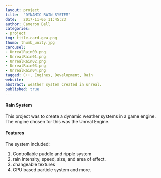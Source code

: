 ```yaml
---
layout: project
title:  "DYNAMIC RAIN SYSTEM"
date:   2017-11-05 11:45:23
author: Cameron Bell
categories:
- project
img: title-card-gea.png
thumb: thumb_unity.jpg
carousel:
- UnrealRain00.png
- UnrealRain01.png
- UnrealRain02.png
- UnrealRain03.png
- UnrealRain04.png
tagged: C++, Engines, Development, Rain
website:
abstract: weather system created in unreal.
published: true
---
```

#### Rain System
This project was to create a dynamic weather systems in a game engine. The engine chosen for this was the Unreal Engine.
#### Features
The system included:
1. Controllable puddle and ripple system
2. rain intensity, speed, size, and area of effect.
3. changeable textures
4. GPU based particle system 
and more.


